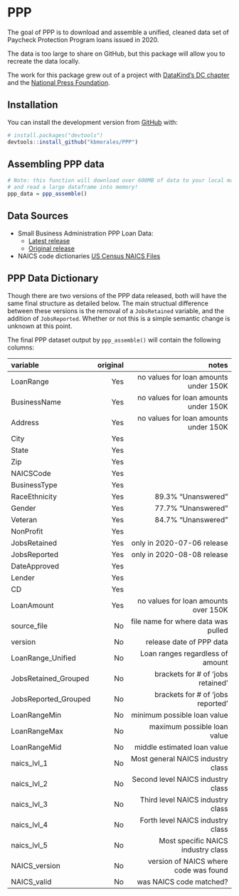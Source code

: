
<!-- README.md is generated from README.Rmd. Please edit that file -->

# PPP

<!-- badges: start -->

<!-- badges: end -->

The goal of PPP is to download and assemble a unified, cleaned data set
of Paycheck Protection Program loans issued in 2020.

The data is too large to share on GitHub, but this package will allow
you to recreate the data locally.

The work for this package grew out of a project with [DataKind’s DC
chapter](https://github.com/DataKind-DC/CARES) and the [National Press
Foundation](https://nationalpress.org/).

## Installation

You can install the development version from
[GitHub](https://github.com/) with:

``` r
# install.packages("devtools")
devtools::install_github("kbmorales/PPP")
```

## Assembling PPP data

``` r
# Note: this function will download over 600MB of data to your local machine,
# and read a large dataframe into memory!
ppp_data = ppp_assemble()
```

## Data Sources

  - Small Business Administration PPP Loan Data:
      - [Latest
        release](https://sba.app.box.com/s/ahn2exwfebgqruk714v3hnf75qdap3du)
      - [Original
        release](https://sba.app.box.com/s/tvb0v5i57oa8gc6b5dcm9cyw7y2ms6pp)
  - NAICS code dictionaries [US Census NAICS
    Files](https://www.census.gov/eos/www/naics/downloadables/downloadables.html)

## PPP Data Dictionary

Though there are two versions of the PPP data released, both will have
the same final structure as detailed below. The main structual
difference between these versions is the removal of a `JobsRetained`
variable, and the addition of `JobsReported`. Whether or not this is a
simple semantic change is unknown at this point.

The final PPP dataset output by `ppp_assemble()` will contain the
following columns:

| variable              | original |                                 notes |
| :-------------------- | -------: | ------------------------------------: |
| LoanRange             |      Yes | no values for loan amounts under 150K |
| BusinessName          |      Yes | no values for loan amounts under 150K |
| Address               |      Yes | no values for loan amounts under 150K |
| City                  |      Yes |                                       |
| State                 |      Yes |                                       |
| Zip                   |      Yes |                                       |
| NAICSCode             |      Yes |                                       |
| BusinessType          |      Yes |                                       |
| RaceEthnicity         |      Yes |                    89.3% “Unanswered” |
| Gender                |      Yes |                    77.7% “Unanswered” |
| Veteran               |      Yes |                    84.7% “Unanswered” |
| NonProfit             |      Yes |                                       |
| JobsRetained          |      Yes |            only in 2020-07-06 release |
| JobsReported          |      Yes |            only in 2020-08-08 release |
| DateApproved          |      Yes |                                       |
| Lender                |      Yes |                                       |
| CD                    |      Yes |                                       |
| LoanAmount            |      Yes |  no values for loan amounts over 150K |
| source\_file          |       No |   file name for where data was pulled |
| version               |       No |              release date of PPP data |
| LoanRange\_Unified    |       No |      Loan ranges regardless of amount |
| JobsRetained\_Grouped |       No |    brackets for \# of ‘jobs retained’ |
| JobsReported\_Grouped |       No |    brackets for \# of ‘jobs reported’ |
| LoanRangeMin          |       No |           minimum possible loan value |
| LoanRangeMax          |       No |           maximum possible loan value |
| LoanRangeMid          |       No |           middle estimated loan value |
| naics\_lvl\_1         |       No |     Most general NAICS industry class |
| naics\_lvl\_2         |       No |     Second level NAICS industry class |
| naics\_lvl\_3         |       No |      Third level NAICS industry class |
| naics\_lvl\_4         |       No |      Forth level NAICS industry class |
| naics\_lvl\_5         |       No |    Most specific NAICS industry class |
| NAICS\_version        |       No | version of NAICS where code was found |
| NAICS\_valid          |       No |               was NAICS code matched? |

